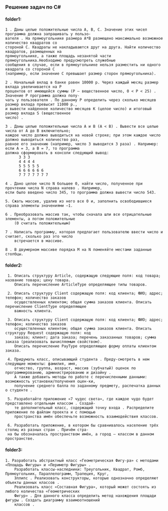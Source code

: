### Решение задач по С#

#### folder1:
    1 . Даны целые положительные числа A, B, C. Значение этих чисел программа должна запрашивать у пользо-
    вателя . На прямоугольнике размера A*B размещено максимально возможное количество квадратов со 
    стороной C. Квадраты не накладываются друг на друга. Найти количество квадратов, размещенных на 
    прямоугольнике, а также площадь незанятой части прямоугольника.Необходимо предусмотреть служебные 
    сообщения в случае, если в прямоугольнике нельзя разместить ни одного квадрата со стороной С 
    (например, если значение С превышает размер сторон прямоугольника).
    
    2 . Начальный вклад в банке равен 10000 p. Через каждый месяц размер вклада увеличивается на P 
    процентов от имеющейся суммы (P — вещественное число, 0 < P < 25) . Значение Р программа должна полу-
    чать у пользователя . По данному P определить через сколько месяцев размер вклада превысит 11000 p., 
    и вывести найденное количество месяцев K (целое число) и итоговый размер вклада S (вещественное 
    число) .
    
    3 . Даны целые положительные числа A и B (A < B) . Вывести все целые числа от A до B включительно; 
    каждое число должно выводиться на новой строке; при этом каждое число должно выводиться количество раз, 
    равное его значению (например, число 3 выводится 3 раза) . Например: если А = 3, а В = 7, то программа 
    должна сформировать в консоли следующий вывод:
          3 3 3
          4 4 4 4 
          5 5 5 5 5
          6 6 6 6 6 6
          7 7 7 7 7 7 7 
          
    4 . Дано целое число N большее 0, найти число, полученное при прочтении числа N справа налево . Например, 
    если было введено число 345, то программа должна вывести число 543.
    
    5. Сжать массив, удалив из него все 0 и, заполнить освободившиеся справа элементы значениями –1.
    
    6 . Преобразовать массив так, чтобы сначала шли все отрицательные элементы, а потом положительные 
        (0 считать положительным)
        
    7 . Написать программу, которая предлагает пользователю ввести число и считает, сколько раз это число 
        встречается в массиве.
        
    8 . В двумерном массиве порядка M на N поменяйте местами заданные столбцы.
    
#### folder2: 

     1. Описать структуру Article, содержащую следующие поля: код товара; название товара; цену товара.
        Описать перечисление ArticleType определяющее типы товаров.
        
     2. Описать структуру Client содержащую поля: код клиента; ФИО; адрес; телефон; количество заказов 
        осуществленных клиентом; общая сумма заказов клиента. Описать перечисление ClientType определяющее 
        важность клиента.
     
     3. Описать структуру Client содержащую поля: код клиента; ФИО; адрес; телефон; количество заказов 
        осуществленных клиентом; общая сумма заказов клиента. Описать структуру Request содержащую поля: код 
        заказа; клиент; дата заказа; перечень заказанных товаров; сумма заказа (реализовать вычисляемым свойством).
        Описать перечисление PayType определяющее форму оплаты клиентом заказа.
     
     4. Придумать класс, описывающий студента . Преду-смотреть в нем следующие моменты: фамилия, имя, 
        отчество, группа, возраст, массив (зубчатый) оценок по программированию, администрированию и дизайну . 
        А также добавить методы по работе с перечисленными данными: возможность установки/получения оцен-ки,
        получение среднего балла по заданному предмету, распечатка данных о студенте .
     
     5. Разработайте приложение «7 чудес света», где каждое чудо будет представлено отдельным классом . Создай-
        те дополнительный класс, содержащий точку входа . Распределите приложение по файлам проекта и с помощью 
        пространства имён обеспечьте возможность взаимодействия классов.
     
     6. Разработать приложение, в котором бы сравнивалось население трёх столиц из разных стран . Причём стра-
     на бы обозначалась пространством имён, а город — классом в данном пространстве.
    
#### folder3:

    1. Разработать абстрактный класс «Геометрическая Фигу-ра» с методами «Площадь Фигуры» и «Периметр Фигуры» . 
        Разработать классы-наследники: Треугольник, Квадрат, Ромб, Прямоугольник, Параллелограмм, Трапеция, Круг, 
        Эллипс . Реализовать конструкторы, которые однозначно определяют объекты данных классов .
        Реализовать класс «Составная Фигура», который может состоять из любого количества «Геометрических 
        Фигур» . Для данного класса определить метод нахождения площади фигуры . Создать диаграмму взаимоотношений 
        классов .

